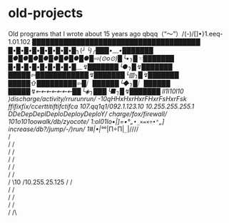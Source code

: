 old-projects
============

Old programs that I wrote about 15 years ago
qbqq（“～”）/\(*-*)/\[]•}1.eeq-1.01.102
██████████████████████████████████████
█•█•█•█•█•█•█•█•█╮(╯_╰)╭███•﹏•███████
█●█●█●█●█●█●█●█●█⇨(⊙o⊙)█╰•╮█☜███████
█•█•█•█•█•█•█•█•█﹏↯███████╰●╮█↯███████
█████⇦████████████↯███████╰▥╮█↯███████
█████⇧█████████⇦█︴██████╰◆╮█︴██████
█████↯⇜⇜⇜⇜⇜⇜⇜██╰◈╮███╰■╮█↯███████
ll1l10l10 )discharge/activity/rrurunrun/
-10qHHxHxrHxrFHxrFsHxrFsk
ffifixfix/ccerttitiftifctifca
107.qq1q1/092.1.123.10
10.255.255.255.1
DDeDepDeplDeploDeployDeploY/
charge/fox/firewall/
101o101oowalk/db/zyocote/
1:ol01lo•|]=•°`„•_×=×÷•°`„]
increase/db?/jump/-/)run/
1#|•|°_°|Π÷Π|`_`|\/\/\/\/\
/\
\/
/\
\/
/\
\/
/\
\/
/\
\/
/\
\/
\10
/10.255.25.125
\/
/\
\/
/\
\/
/\
\/
/\
\/
/\
